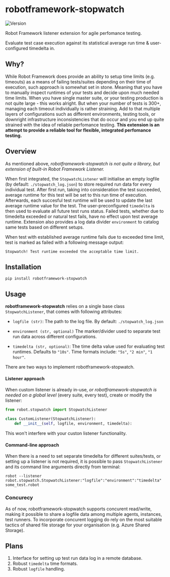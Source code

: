 # robotframework-stopwatch
![Version](https://img.shields.io/badge/version-0.2.9-%2392C444)

Robot Framework listener extension for agile perfomance testing.

Evaluate test case execution against its statistical average run time & user-configured timedelta in.

## Why?
While Robot Framework does provide an ability to setup time limits (e.g. timeouts) as a means of failing tests/suites depending on their time of execution, such approach is somewhat set in stone. Meaning that you have to manually inspect runtimes of your tests and decide upon much needed time limits. When you have single master suite, or your testing production is not quite large - this works alright. But when your number of tests is 300+, managing each timeout individually is rather straining. Add to that multiple layers of configurations such as different environments, testing tools, or downright infrastructure inconsistencies that do occur and you end up quite strained with the idea of reliable perfomance testing. **This extension is an attempt to provide a reliable tool for flexible, integrated perfomance testing.**

## Overview
As mentioned above, *robotframework-stopwatch is not quite a library, but extension of built-in Robot Framework Listener.*

When first integrated, the ``StopwatchListener`` will initialise an empty logfile (by default: ``./stopwatch_log.json``) to store required run data for every individual test. After first run, taking into consideration the test succeeded, average runtime for this test will be set to this run time of execution. Afterwards, each succesful test runtime will be used to update the last average runtime value for the test. The user-preconfigured ``timedelta`` is then used to evaluate all future test runs status. Failed tests, whether due to timedelta exceeded or natural test fails, have no effect upon test average runtime. Extension also provides a log data divider ``environment`` to catalog same tests based on different setups.

When test with established average runtime fails due to exceeded time limit, test is marked as failed with a following message output:

```shell
Stopwatch! Test runtime exceeded the acceptable time limit.
```

## Installation

```shell
pip install robotframework-stopwatch
```

## Usage
**robotframework-stopwatch** relies on a single base class ``StopwatchListener``, that comes with following attributes:

- ``logfile (str)``: The path to the log file. By default: ``./stopwatch_log.json``

- ``environment (str, optional)`` The marker/divider used to separate test run data across different configurations.

- ``timedelta (str, optional)``: The time delta value used for evaluating test runtimes.
            Defaults to ``"10s"``. Time formats include: ``"5s"``, ``"2 min"``, ``"1 hour"``.

There are two ways to implement robotframework-stopwatch.

#### Listener approach
When custom listener is already in-use, *or robotframework-stopwatch is needed on a global level* (every suite, every test), create or modify the listener:

```python
from robot.stopwatch import StopwatchListener

class CustomListener(StopwatchListener):
    def __init__(self, logfile, environment, timedelta):
```

This won't interfere with your custon listener functionality.

#### Command-line approach
When there is a need to set separate timedelta for different suites/tests, or setting up a listener is not required, it is possible to pass ``StopwatchListener`` and its command line arguments directly from terminal:

```shell
robot --listener robot.stopwatch.StopwatchListener:"logfile":"environment":"timedelta" some_test.robot
```
### Concurecy

As of now, robotframework-stopwatch supports concurent read/write, making it possible to share a logfile data among multiple agents, instances, test runners. To incorporate concurent logging do rely on the most suitable tactics of shared file storage for your organisation (e.g. Azure Shared Storage).

## Plans
1. Interface for setting up test run data log in a remote database. 
2. Robust ``timedelta`` time formats.
3. Robust ``logfile`` handling.

